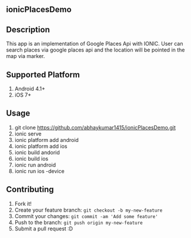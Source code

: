 ## ionicPlacesDemo

## Description
This app is an implementation of Google Places Api with IONIC.
User can search places via google places api and the location will be pointed in the map via marker.

## Supported Platform
1. Android 4.1+
2. iOS 7+

## Usage
1. git clone https://github.com/abhaykumar1415/ionicPlacesDemo.git
2. ionic serve
3. ionic platform add android
4. ionic platform add ios
5. ionic build andorid
6. ionic build ios
7. ionic run android
8. ionic run ios -device

## Contributing

1. Fork it!
2. Create your feature branch: `git checkout -b my-new-feature`
3. Commit your changes: `git commit -am 'Add some feature'`
4. Push to the branch: `git push origin my-new-feature`
5. Submit a pull request :D
